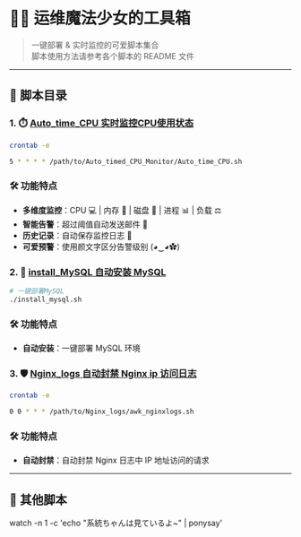 # 🐧✨ 运维魔法少女的工具箱

> 一键部署 & 实时监控的可爱脚本集合  
> 脚本使用方法请参考各个脚本的 README 文件

---

## 📜 脚本目录

### 1. ⏱️ [Auto_time_CPU 实时监控CPU使用状态](https://github.com/Rancade/Auto_timed_CPU_Monitor/tree/4d8bbe92a37d84913ebf65e4b25908ae1f1108ef)
```bash
crontab -e 

5 * * * * /path/to/Auto_timed_CPU_Monitor/Auto_time_CPU.sh
```
### 🛠️ 功能特点
- **多维度监控**：CPU 💻 | 内存 🧠 | 磁盘 💾 | 进程 📊 | 负载 ⚖️
- **智能告警**：超过阈值自动发送邮件 📧
- **历史记录**：自动保存监控日志 📝
- **可爱预警**：使用颜文字区分告警级别 (◕‿◕✿)

### 2. 🐬 [install_MySQL 自动安装 MySQL](https://github.com/Rancade/install_MySQL/tree/4fc0f2e97969c0717d4871601738e849d99bb73c)
```bash
# 一键部署MySQL
./install_mysql.sh
```
### 🛠️ 功能特点
- **自动安装**：一键部署 MySQL 环境

### 3. 🛡️ [Nginx_logs 自动封禁 Nginx ip 访问日志](https://github.com/Rancade/Nginx_logs/tree/d80c4301e2a64254a10defdda579dcc136cff41e)
```bash
crontab -e 

0 0 * * * /path/to/Nginx_logs/awk_nginxlogs.sh
```
### 🛠️ 功能特点
- **自动封禁**：自动封禁 Nginx 日志中 IP 地址访问的请求

---

## 🌈 其他脚本
watch -n 1 -c 'echo "系統ちゃんは見ているよ~" | ponysay'
